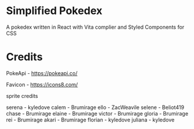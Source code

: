 # Simplified Pokedex

A pokedex written in React with Vita complier and Styled Components for CSS


# Credits

PokeApi - https://pokeapi.co/

Favicon - https://icons8.com/



sprite credits

serena - kyledove
calem - Brumirage
ello - ZacWeavile
selene - Beliot419
chase - Brumirage
elaine - Brumirage
victor - Brumirage
gloria - Brumirage
rei - Brumirage
akari - Brumirage
florian - kyledove
juliana - kyledove





